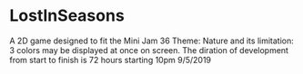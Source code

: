 # LostInSeasons
 A 2D game designed to fit the Mini Jam 36 Theme: Nature and its limitation: 3 colors may be displayed at once on screen. The diration of development from start to finish is 72 hours starting 10pm 9/5/2019
